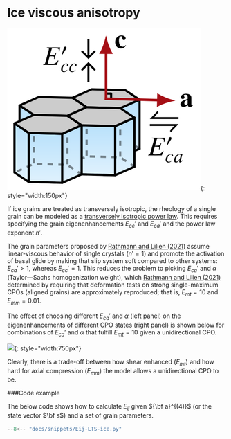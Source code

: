 # Ice viscous anisotropy

![](https://raw.githubusercontent.com/nicholasmr/specfab/main/images/tranisotropic/monoice-viscous.png){: style="width:150px"}

If ice grains are treated as transversely isotropic, the rheology of a single grain can be modeled as a [transversely isotropic power law](constitutive-viscoplastic.md).
This requires specifying the grain eigenenhancements $E_{cc}'$ and $E_{ca}'$ and the power law exponent $n'$. 

The grain parameters proposed by [Rathmann and Lilien (2021)](https://doi.org/10.1017/jog.2021.88) assume linear-viscous behavior of single crystals ($n'=1$) and promote the activation of basal glide by making that slip system soft compared to other systems: $E_{ca}' > 1$, whereas $E_{cc}'=1$. 
This reduces the problem to picking $E_{ca}'$ and $\alpha$ (Taylor&mdash;Sachs homogenization weight), which [Rathmann and Lilien (2021)](https://doi.org/10.1017/jog.2021.88) determined by requiring that deformation tests on strong single-maximum CPOs (aligned grains) are approximately reproduced; that is, $E_{mt}=10$ and $E_{mm}=0.01$.

The effect of choosing different $E_{ca}'$ and $\alpha$ (left panel) on the eigenenhancements of different CPO states (right panel) is shown below for combinations of $E_{ca}'$ and $\alpha$ that fulfill $E_{mt}=10$ given a unidirectional CPO. 

![](https://raw.githubusercontent.com/nicholasmr/specfab/main/research/calibrate-Eij/ice/Eij-state-space/Eij-state-space.gif){: style="width:750px"}

Clearly, there is a trade-off between how shear enhanced ($E_{mt}$) and how hard for axial compression ($E_{mm}$) the model allows a unidirectional CPO to be.
    
###Code example

The below code shows how to calculate $E_{ij}$ given ${\bf a}^{(4)}$ (or the state vector $\bf s$) and a set of grain parameters.

```python
--8<-- "docs/snippets/Eij-LTS-ice.py"
```


